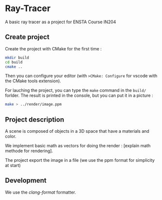 # Ray-Tracer

A basic ray tracer as a project for ENSTA Course IN204

## Create project

Create the project with CMake for the first time :
```bash
mkdir build
cd build
cmake ..
```

Then you can configure your editor (with `>CMake: Configure` for vscode with the CMake tools extension).

For lauching the project, you can type the `make` command in the `build/` forlder. 
The result is printed in the console, but you can put it in a picture :
```bash
make > ../render/image.ppm
```

## Project description

A scene is composed of objects in a 3D space that have a materials and color.

We implement basic math as vectors for doing the render : [explain math methode for rendering].

The project export the image in a file (we use the ppm format for simplicity at start)

## Development

We use the *clang-format* formatter.
